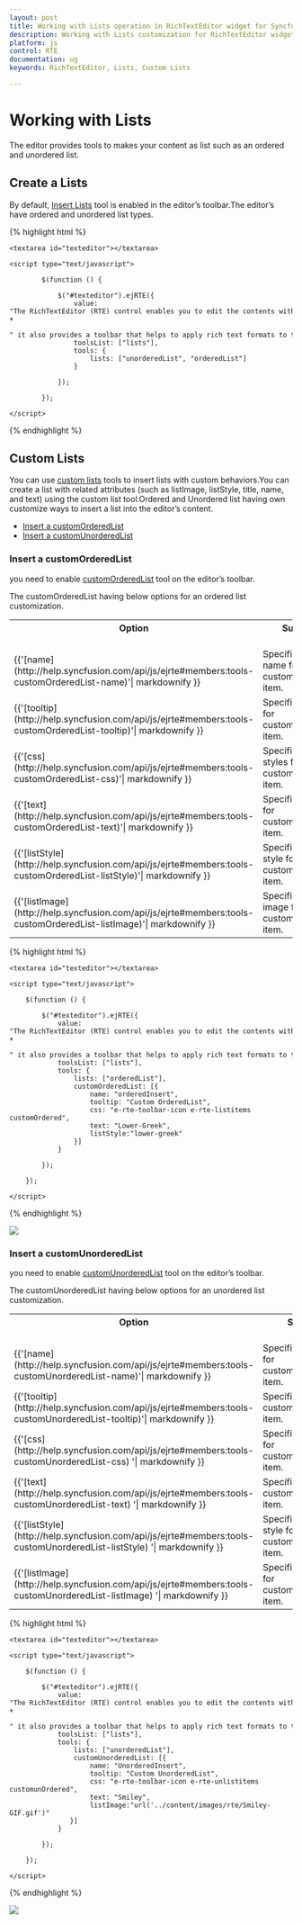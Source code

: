 ```yaml
---
layout: post
title: Working with Lists operation in RichTextEditor widget for Syncfusion Essential JS
description: Working with Lists customization for RichTextEditor widget
platform: js
control: RTE
documentation: ug
keywords: RichTextEditor, Lists, Custom Lists

---
```

# Working with Lists

The editor provides tools to makes your content as list such as an ordered and unordered list.

## Create a Lists

By default, [Insert Lists](http://help.syncfusion.com/api/js/ejrte#members:tools-lists) tool is enabled in the editor’s toolbar.The editor’s have ordered and unordered list types.

{% highlight html %}

    <textarea id="texteditor"></textarea>

    <script type="text/javascript">

            $(function () {

                $("#texteditor").ejRTE({
                    value: "The RichTextEditor (RTE) control enables you to edit the contents with insert table and images," +
                    " it also provides a toolbar that helps to apply rich text formats to the content entered in the TextArea.",
                    toolsList: ["lists"],
                    tools: {
                        lists: ["unorderedList", "orderedList"]
                    }

                });

            });

    </script>
{% endhighlight %}

## Custom Lists

You can use [custom lists](http://help.syncfusion.com/api/js/ejrte#members:tools-customOrderedList) tools to insert lists with custom behaviors.You can create a list with related attributes (such as listImage, listStyle, title, name, and text) using the custom list tool.Ordered and Unordered list having own customize ways to insert a list into the editor’s content.

* [Insert a customOrderedList](#insert-a-customOrderedList)
* [Insert a customUnorderedList](#insert-a-customUnorderedList)  


### Insert a customOrderedList

you need to enable [customOrderedList](http://help.syncfusion.com/api/js/ejrte#members:tools-customOrderedList) tool on the editor’s toolbar.

The customOrderedList having below options for an ordered list customization.
<table>
<tr>
<th>
Option<br/><br/></th><th>
Summary<br/><br/></th></tr>
<tr><td>{{'[name](http://help.syncfusion.com/api/js/ejrte#members:tools-customOrderedList-name)'| markdownify }} </td><td>Specifies the name for customOrderedList item.</td></tr>
<tr><td>{{'[tooltip](http://help.syncfusion.com/api/js/ejrte#members:tools-customOrderedList-tooltip)'| markdownify }} </td><td>Specifies the title for customOrderedList item.</td></tr>
<tr><td>{{'[css](http://help.syncfusion.com/api/js/ejrte#members:tools-customOrderedList-css)'| markdownify }} </td><td>Specifies the styles for customOrderedList item.</td></tr>
<tr><td>{{'[text](http://help.syncfusion.com/api/js/ejrte#members:tools-customOrderedList-text)'| markdownify }} </td><td>Specifies the text for customOrderedList item.</td></tr>
<tr><td>{{'[listStyle](http://help.syncfusion.com/api/js/ejrte#members:tools-customOrderedList-listStyle)'| markdownify }} </td><td>Specifies the list style for customOrderedList item.</td></tr>
<tr><td>{{'[listImage](http://help.syncfusion.com/api/js/ejrte#members:tools-customOrderedList-listImage)'| markdownify }} </td><td>Specifies the image for customOrderedList item.</td></tr>
</table>


{% highlight html %}

    <textarea id="texteditor"></textarea>

    <script type="text/javascript">

        $(function () {

            $("#texteditor").ejRTE({
                value: "The RichTextEditor (RTE) control enables you to edit the contents with insert table and images," +
                " it also provides a toolbar that helps to apply rich text formats to the content entered in the TextArea.",
                toolsList: ["lists"],
                tools: {
                    lists: ["orderedList"],
                    customOrderedList: [{
                        name: "orderedInsert",
                        tooltip: "Custom OrderedList",
                        css: "e-rte-toolbar-icon e-rte-listitems customOrdered",
	                    text: "Lower-Greek",
                        listStyle:"lower-greek"
                    }]
                }

            });

        });

    </script>
{% endhighlight %}

![](WorkingwithLists_images/ordered.png)

### Insert a customUnorderedList

you need to enable [customUnorderedList](http://help.syncfusion.com/api/js/ejrte#members:tools-customUnorderedList) tool on the editor’s toolbar.

The customUnorderedList having below options for an unordered list customization.

<table>
<tr>
<th>
Option<br/><br/></th><th>
Summary<br/><br/></th></tr>
<tr>
<td>
{{'[name](http://help.syncfusion.com/api/js/ejrte#members:tools-customUnorderedList-name)'| markdownify }} 
</td><td>Specifies the name for customUnorderedList item.</td></tr>
<tr><td> {{'[tooltip](http://help.syncfusion.com/api/js/ejrte#members:tools-customUnorderedList-tooltip)'| markdownify }} </td><td>Specifies the title for customUnorderedList item.</td></tr>
<tr><td> {{'[css](http://help.syncfusion.com/api/js/ejrte#members:tools-customUnorderedList-css) '| markdownify }} </td><td>Specifies the styles for customUnorderedList item.</td></tr>
<tr><td> {{'[text](http://help.syncfusion.com/api/js/ejrte#members:tools-customUnorderedList-text) '| markdownify }} </td><td>Specifies the text for customUnorderedList item.</td></tr>
<tr><td> {{'[listStyle](http://help.syncfusion.com/api/js/ejrte#members:tools-customUnorderedList-listStyle) '| markdownify }} </td><td>Specifies the list style for customUnorderedList item.</td></tr>
<tr><td> {{'[listImage](http://help.syncfusion.com/api/js/ejrte#members:tools-customUnorderedList-listImage) '| markdownify }} </td><td>Specifies the image for customUnorderedList item.</td></tr>
</table>

{% highlight html %}

    <textarea id="texteditor"></textarea>

    <script type="text/javascript">

        $(function () {

            $("#texteditor").ejRTE({
                value: "The RichTextEditor (RTE) control enables you to edit the contents with insert table and images," +
                " it also provides a toolbar that helps to apply rich text formats to the content entered in the TextArea.",
                toolsList: ["lists"],
                tools: {
                    lists: ["unorderedList"],
                    customUnorderedList: [{
                        name: "UnorderedInsert",
                        tooltip: "Custom UnorderedList",
                        css: "e-rte-toolbar-icon e-rte-unlistitems customunOrdered",
	                    text: "Smiley",
                        listImage:"url('../content/images/rte/Smiley-GIF.gif')"                   
                   }]    
                }

            });

        });

    </script>
{% endhighlight %}

![](WorkingwithLists_images/unordered.png)

